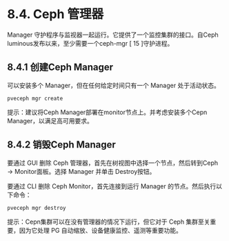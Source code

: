 # 8.4. Ceph 管理器

Manager 守护程序与监视器一起运行。它提供了一个监控集群的接口。自Ceph luminous发布以来，至少需要一个ceph-mgr [ 15 ]守护进程。

## 8.4.1 创建Ceph Manager
可以安装多个 Manager，但在任何给定时间只有一个 Manager 处于活动状态。

`pveceph mgr create`

提示：建议将Ceph Manager部署在monitor节点上。并考虑安装多个Cepn Manager，以满足高可用要求。

## 8.4.2 销毁Ceph Manager

要通过 GUI 删除 Ceph 管理器，首先在树视图中选择一个节点，然后转到Ceph → Monitor面板。选择 Manager 并单击 Destroy按钮。

要通过 CLI 删除 Ceph Monitor，首先连接到运行 Manager 的节点。然后执行以下命令：

`pveceph mgr destroy`

提示：Cepn集群可以在没有管理器的情况下运行，但它对于 Ceph 集群至关重要，因为它处理 PG 自动缩放、设备健康监控、遥测等重要功能。

